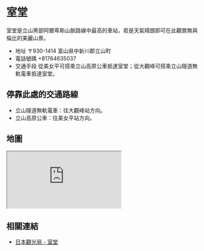 # 室堂

室堂是立山黑部阿爾卑斯山脈路線中最高的車站，若是天氣晴朗即可在此觀賞無與倫比的美麗山景。

- 地址 〒930-1414 富山県中新川郡立山町
- 電話號碼 +81764635037
- 交通手段 從美女平可搭乘立山高原公車抵達室堂；從大觀峰可搭乘立山隧道無軌電車抵達室堂。

## 停靠此處的交通路線

- 立山隧道無軌電車：往大觀峰站方向。
- 立山高原公車：往美女平站方向。

## 地圖

<iframe src="https://www.google.com/maps/embed?pb=!1m18!1m12!1m3!1d3204.039369664552!2d137.59311897578309!3d36.57726908023462!2m3!1f0!2f0!3f0!3m2!1i1024!2i768!4f13.1!3m3!1m2!1s0x5ff7e7da971f2e31%3A0x2c2bb2424b9558e7!2sMurod%C5%8D%20Station!5e0!3m2!1sen!2stw!4v1690565333384!5m2!1sen!2stw" loading="lazy" referrerpolicy="no-referrer-when-downgrade"></iframe>

## 相關連結

- [日本觀光局 - 室堂](https://www.japan.travel/tw/spot/1421/)

